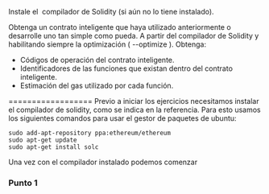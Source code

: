 Instale el ​ compilador de Solidity​ (si aún no lo tiene instalado).

Obtenga un contrato inteligente que haya utilizado anteriormente o desarrolle uno tan
simple como pueda.
A partir del compilador de Solidity y habilitando siempre la optimización (​ --optimize​ ).
Obtenga:
- Códigos de operación del contrato inteligente.
- Identificadores de las funciones que existan dentro del contrato inteligente.
- Estimación del gas utilizado por cada función.


==================
Previo a iniciar los ejercicios necesitamos instalar el compilador de solidity, como se indica en la referencia.
Para esto usamos los siguientes comandos para usar el gestor de paquetes de ubuntu:

~~~
sudo add-apt-repository ppa:ethereum/ethereum
sudo apt-get update
sudo apt-get install solc
~~~

Una vez con el compilador instalado podemos comenzar

### Punto 1




